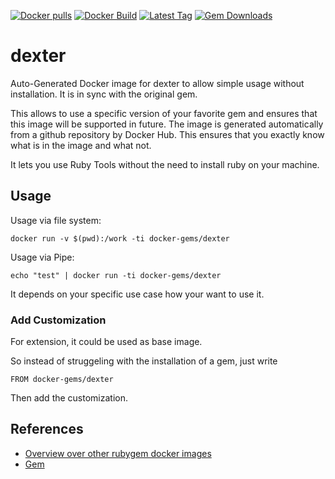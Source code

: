 [![Docker pulls](https://img.shields.io/docker/pulls/rubygem/dexter.svg)](https://hub.docker.com/r/rubygem/dexter/)
[![Docker Build](https://img.shields.io/docker/automated/rubygem/dexter.svg)](https://hub.docker.com/r/rubygem/dexter/)
[![Latest Tag](https://img.shields.io/github/tag/docker-rubygem/dexter.svg)](https://hub.docker.com/r/rubygem/dexter/)
[![Gem Downloads](https://img.shields.io/gem/dt/dexter.svg)](https://rubygems.org/gems/dexter/)
# dexter

Auto-Generated Docker image for dexter to allow simple usage without installation.
It is in sync with the original gem.

This allows to use a specific version of your favorite gem and ensures that this image will be supported in future.
The image is generated automatically from a github repository by Docker Hub.
This ensures that you exactly know what is in the image and what not.

It lets you use Ruby Tools without the need to install ruby on your machine.

## Usage

Usage via file system:

`docker run -v $(pwd):/work -ti docker-gems/dexter`

Usage via Pipe:

`echo "test" | docker run -ti docker-gems/dexter`

It depends on your specific use case how your want to use it.

### Add Customization

For extension, it could be used as base image.

So instead of struggeling with the installation of a gem, just write

`FROM docker-gems/dexter`

Then add the customization.

## References

 - [Overview over other rubygem docker images](https://github.com/thinkbot/docker-rubygem)
 - [Gem](https://rubygems.org/gems/dexter/)
